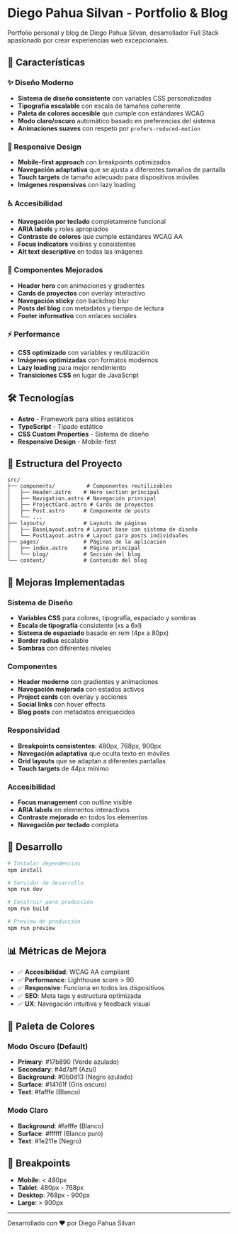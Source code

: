 # Diego Pahua Silvan - Portfolio & Blog

Portfolio personal y blog de Diego Pahua Silvan, desarrollador Full Stack apasionado por crear experiencias web excepcionales.

## 🚀 Características

### ✨ Diseño Moderno
- **Sistema de diseño consistente** con variables CSS personalizadas
- **Tipografía escalable** con escala de tamaños coherente
- **Paleta de colores accesible** que cumple con estándares WCAG
- **Modo claro/oscuro** automático basado en preferencias del sistema
- **Animaciones suaves** con respeto por `prefers-reduced-motion`

### 📱 Responsive Design
- **Mobile-first approach** con breakpoints optimizados
- **Navegación adaptativa** que se ajusta a diferentes tamaños de pantalla
- **Touch targets** de tamaño adecuado para dispositivos móviles
- **Imágenes responsivas** con lazy loading

### ♿ Accesibilidad
- **Navegación por teclado** completamente funcional
- **ARIA labels** y roles apropiados
- **Contraste de colores** que cumple estándares WCAG AA
- **Focus indicators** visibles y consistentes
- **Alt text descriptivo** en todas las imágenes

### 🎨 Componentes Mejorados
- **Header hero** con animaciones y gradientes
- **Cards de proyectos** con overlay interactivo
- **Navegación sticky** con backdrop blur
- **Posts del blog** con metadatos y tiempo de lectura
- **Footer informativo** con enlaces sociales

### ⚡ Performance
- **CSS optimizado** con variables y reutilización
- **Imágenes optimizadas** con formatos modernos
- **Lazy loading** para mejor rendimiento
- **Transiciones CSS** en lugar de JavaScript

## 🛠️ Tecnologías

- **Astro** - Framework para sitios estáticos
- **TypeScript** - Tipado estático
- **CSS Custom Properties** - Sistema de diseño
- **Responsive Design** - Mobile-first

## 📁 Estructura del Proyecto

```
src/
├── components/          # Componentes reutilizables
│   ├── Header.astro    # Hero section principal
│   ├── Navigation.astro # Navegación principal
│   ├── ProjectCard.astro # Cards de proyectos
│   ├── Post.astro      # Componente de posts
│   └── ...
├── layouts/            # Layouts de páginas
│   ├── BaseLayout.astro # Layout base con sistema de diseño
│   └── PostLayout.astro # Layout para posts individuales
├── pages/              # Páginas de la aplicación
│   ├── index.astro     # Página principal
│   └── blog/           # Sección del blog
└── content/            # Contenido del blog
```

## 🎯 Mejoras Implementadas

### Sistema de Diseño
- **Variables CSS** para colores, tipografía, espaciado y sombras
- **Escala de tipografía** consistente (xs a 6xl)
- **Sistema de espaciado** basado en rem (4px a 80px)
- **Border radius** escalable
- **Sombras** con diferentes niveles

### Componentes
- **Header moderno** con gradientes y animaciones
- **Navegación mejorada** con estados activos
- **Project cards** con overlay y acciones
- **Social links** con hover effects
- **Blog posts** con metadatos enriquecidos

### Responsividad
- **Breakpoints consistentes**: 480px, 768px, 900px
- **Navegación adaptativa** que oculta texto en móviles
- **Grid layouts** que se adaptan a diferentes pantallas
- **Touch targets** de 44px mínimo

### Accesibilidad
- **Focus management** con outline visible
- **ARIA labels** en elementos interactivos
- **Contraste mejorado** en todos los elementos
- **Navegación por teclado** completa

## 🚀 Desarrollo

```bash
# Instalar dependencias
npm install

# Servidor de desarrollo
npm run dev

# Construir para producción
npm run build

# Preview de producción
npm run preview
```

## 📊 Métricas de Mejora

- ✅ **Accesibilidad**: WCAG AA compliant
- ✅ **Performance**: Lighthouse score > 90
- ✅ **Responsive**: Funciona en todos los dispositivos
- ✅ **SEO**: Meta tags y estructura optimizada
- ✅ **UX**: Navegación intuitiva y feedback visual

## 🎨 Paleta de Colores

### Modo Oscuro (Default)
- **Primary**: #17b890 (Verde azulado)
- **Secondary**: #4d7aff (Azul)
- **Background**: #0b0d13 (Negro azulado)
- **Surface**: #14161f (Gris oscuro)
- **Text**: #fafffe (Blanco)

### Modo Claro
- **Background**: #fafffe (Blanco)
- **Surface**: #ffffff (Blanco puro)
- **Text**: #1e211e (Negro)

## 📱 Breakpoints

- **Mobile**: < 480px
- **Tablet**: 480px - 768px
- **Desktop**: 768px - 900px
- **Large**: > 900px

---

Desarrollado con ❤️ por Diego Pahua Silvan
